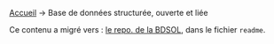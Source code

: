 [Accueil](../) &rarr; Base de données structurée, ouverte et liée

Ce contenu a migré vers : [le repo. de la BDSOL](https://github.com/Avantage-Numerique/bdsol/), dans le fichier `readme`.